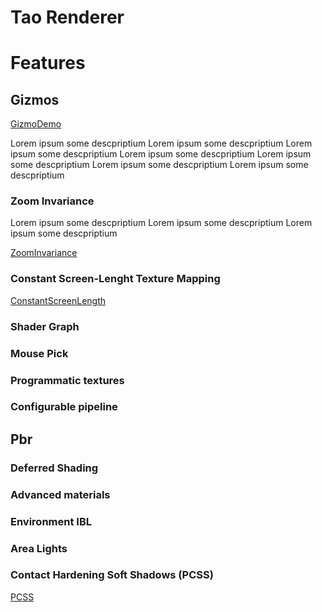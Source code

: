 # Tao Renderer



# Features
## Gizmos

[GizmoDemo]("https://imgur.com/GKeWuRO.gif")

Lorem ipsum some descpriptium Lorem ipsum some descpriptium Lorem ipsum some descpriptium
Lorem ipsum some descpriptium Lorem ipsum some descpriptium Lorem ipsum some descpriptium 
Lorem ipsum some descpriptium

### Zoom Invariance
Lorem ipsum some descpriptium Lorem ipsum some descpriptium Lorem ipsum some descpriptium

[ZoomInvariance](https://i.imgur.com/dPAngIC.gif)

### Constant Screen-Lenght Texture Mapping

[ConstantScreenLength](https://i.imgur.com/hgbCrVK.gif)

### Shader Graph

### Mouse Pick

### Programmatic textures

### Configurable pipeline

## Pbr

### Deferred Shading

### Advanced materials

### Environment IBL

### Area Lights

### Contact Hardening Soft Shadows (PCSS)

[PCSS](https://i.imgur.com/1kbZQXL.gif)
